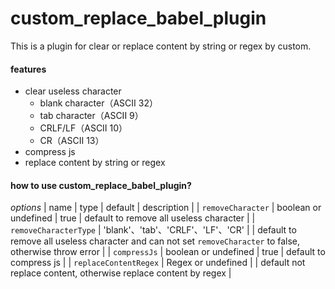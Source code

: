 # custom_replace_babel_plugin
This is a plugin for clear or replace content by string or regex by custom.

#### features
- clear useless character
  - blank character（ASCII 32）
  - tab character（ASCII 9）
  - CRLF/LF（ASCII 10）
  - CR（ASCII 13）
- compress js
- replace content by string or regex

#### how to use custom_replace_babel_plugin?
*options*
| name | type | default | description |
| `removeCharacter` | boolean or undefined | true | default to remove all useless character |
| `removeCharacterType` | 'blank'、'tab'、'CRLF'、'LF'、'CR' | | default to remove all useless character and can not set `removeCharacter` to false, otherwise throw error |
| `compressJs` | boolean or undefined | true | default to compress js |
| `replaceContentRegex` | Regex or undefined | | default not replace content, otherwise replace content by regex |